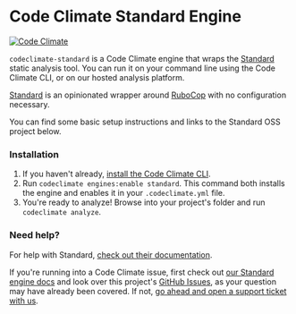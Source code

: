 # Code Climate Standard Engine

[![Code Climate](https://codeclimate.com/github/jakeonfire/codeclimate-standard/badges/gpa.svg)](https://codeclimate.com/github/jakeonfire/codeclimate-standard)

`codeclimate-standard` is a Code Climate engine that wraps the [Standard](https://github.com/testdouble/standard) static analysis tool. You can run it on your command line using the Code Climate CLI, or on our hosted analysis platform.

[Standard](https://github.com/testdouble/standard) is an opinionated wrapper around [RuboCop](https://github.com/rubocop-hq/rubocop) with no configuration necessary.

You can find some basic setup instructions and links to the Standard OSS project below.

### Installation

1. If you haven't already, [install the Code Climate CLI](https://github.com/codeclimate/codeclimate).
2. Run `codeclimate engines:enable standard`. This command both installs the engine and enables it in your `.codeclimate.yml` file.
3. You're ready to analyze! Browse into your project's folder and run `codeclimate analyze`.

### Need help?

For help with Standard, [check out their documentation](https://github.com/testdouble/standard).

If you're running into a Code Climate issue, first check out [our Standard engine docs][cc-docs-standard] and look over this project's [GitHub Issues](https://github.com/codeclimate/codeclimate-standard/issues), as your question may have already been covered. If not, [go ahead and open a support ticket with us](https://codeclimate.com/help).

[cc-docs-standard]: https://docs.codeclimate.com/docs/standard
